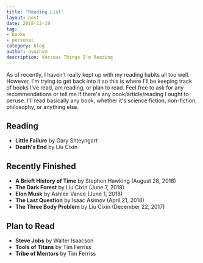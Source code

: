 ```yaml
---
title: "Reading List"
layout: post
date: 2018-12-19
tag:
- books
- personal
category: blog
author: ayushsm
description: Various Things I'm Reading
---
```

As of recently, I haven't really kept up with my reading habits all too well. However, I'm trying to get back into it so this is where I'll be keeping track of books I've read, am reading, or plan to read. Feel free to ask for any recommendations or tell me if there's any book/article/reading I ought to peruse. I'll read basically any book, whether it's science fiction, non-fiction, philosophy, or anything else.

## Reading
* **Little Failure** by Gary Shteyngart
* **Death's End** by Liu Cixin

## Recently Finished
* **A Brieft History of Time** by Stephen Hawking (August 28, 2018)
* **The Dark Forest** by Liu Cixin (June 7, 2018)
* **Elon Musk** by Ashlee Vance (June 1, 2018)
* **The Last Question** by Isaac Asimov (April 21, 2018)
* **The Three Body Problem** by Liu Cixin (December 22, 2017)

## Plan to Read
* **Steve Jobs** by Walter Isaacson
* **Tools of Titans** by Tim Ferriss
* **Tribe of Mentors** by Tim Ferriss
